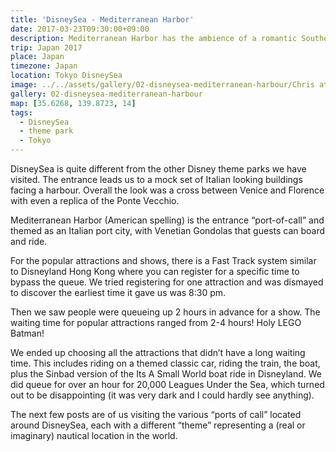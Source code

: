 ```yaml
---
title: 'DisneySea - Mediterranean Harbor'
date: 2017-03-23T09:30:00+09:00
description: Mediterranean Harbor has the ambience of a romantic Southern European port, located at the entrance of the theme park.
trip: Japan 2017
place: Japan
timezone: Japan
location: Tokyo DisneySea
image: ../../assets/gallery/02-disneysea-mediterranean-harbour/Chris at harbour east.jpeg
gallery: 02-disneysea-mediterranean-harbour
map: [35.6268, 139.8723, 14]
tags:
  - DisneySea
  - theme park
  - Tokyo
---
```


DisneySea is quite different from the other Disney theme parks we have visited. The entrance leads us to a mock set of Italian looking buildings facing a harbour. Overall the look was a cross between Venice and Florence with even a replica of the Ponte Vecchio.

Mediterranean Harbor (American spelling) is the entrance “port-of-call” and themed as an Italian port city, with Venetian Gondolas that guests can board and ride.

For the popular attractions and shows, there is a Fast Track system similar to Disneyland Hong Kong where you can register for a specific time to bypass the queue. We tried registering for one attraction and was dismayed to discover the earliest time it gave us was 8:30 pm.

Then we saw people were queueing up 2 hours in advance for a show. The waiting time for popular attractions ranged from 2-4 hours! Holy LEGO Batman!

We ended up choosing all the attractions that didn’t have a long waiting time. This includes riding on a themed classic car, riding the train, the boat, plus the Sinbad version of the Its A Small World boat ride in Disneyland. We did queue for over an hour for 20,000 Leagues Under the Sea, which turned out to be disappointing (it was very dark and I could hardly see anything).

The next few posts are of us visiting the various “ports of call” located around DisneySea, each with a different “theme” representing a (real or imaginary) nautical location in the world.
